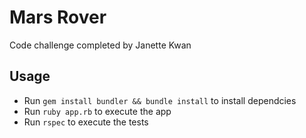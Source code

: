 # Mars Rover

Code challenge completed by Janette Kwan

## Usage

* Run `gem install bundler && bundle install` to install dependcies
* Run `ruby app.rb` to execute the app
* Run `rspec` to execute the tests
